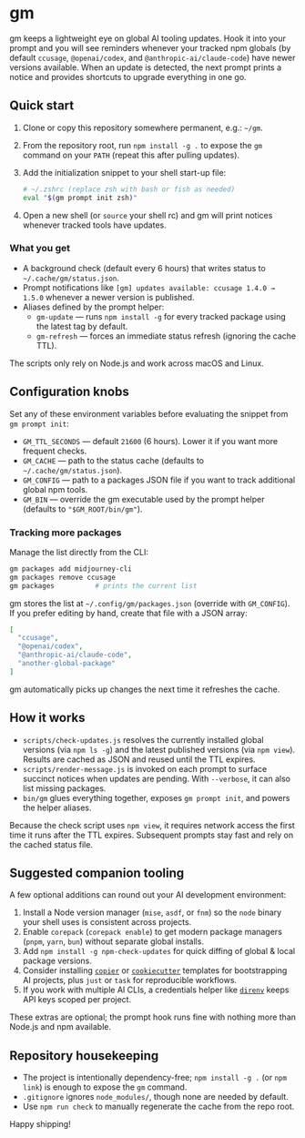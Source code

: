 # gm

gm keeps a lightweight eye on global AI tooling updates. Hook it into your prompt and you will see reminders whenever your tracked npm globals (by default `ccusage`, `@openai/codex`, and `@anthropic-ai/claude-code`) have newer versions available. When an update is detected, the next prompt prints a notice and provides shortcuts to upgrade everything in one go.

## Quick start

1. Clone or copy this repository somewhere permanent, e.g.: `~/gm`.
2. From the repository root, run `npm install -g .` to expose the `gm` command on your `PATH` (repeat this after pulling updates).
3. Add the initialization snippet to your shell start-up file:

   ```bash
   # ~/.zshrc (replace zsh with bash or fish as needed)
   eval "$(gm prompt init zsh)"
   ```

4. Open a new shell (or `source` your shell rc) and gm will print notices whenever tracked tools have updates.

### What you get

- A background check (default every 6 hours) that writes status to `~/.cache/gm/status.json`.
- Prompt notifications like `[gm] updates available: ccusage 1.4.0 → 1.5.0` whenever a newer version is published.
- Aliases defined by the prompt helper:
  - `gm-update` — runs `npm install -g` for every tracked package using the latest tag by default.
  - `gm-refresh` — forces an immediate status refresh (ignoring the cache TTL).

The scripts only rely on Node.js and work across macOS and Linux.

## Configuration knobs

Set any of these environment variables before evaluating the snippet from `gm prompt init`:

- `GM_TTL_SECONDS` — default `21600` (6 hours). Lower it if you want more frequent checks.
- `GM_CACHE` — path to the status cache (defaults to `~/.cache/gm/status.json`).
- `GM_CONFIG` — path to a packages JSON file if you want to track additional global npm tools.
- `GM_BIN` — override the gm executable used by the prompt helper (defaults to `"$GM_ROOT/bin/gm"`).

### Tracking more packages

Manage the list directly from the CLI:

```bash
gm packages add midjourney-cli
gm packages remove ccusage
gm packages          # prints the current list
```

gm stores the list at `~/.config/gm/packages.json` (override with `GM_CONFIG`). If you prefer editing by hand, create that file with a JSON array:

```json
[
  "ccusage",
  "@openai/codex",
  "@anthropic-ai/claude-code",
  "another-global-package"
]
```

gm automatically picks up changes the next time it refreshes the cache.

## How it works

- `scripts/check-updates.js` resolves the currently installed global versions (via `npm ls -g`) and the latest published versions (via `npm view`). Results are cached as JSON and reused until the TTL expires.
- `scripts/render-message.js` is invoked on each prompt to surface succinct notices when updates are pending. With `--verbose`, it can also list missing packages.
- `bin/gm` glues everything together, exposes `gm prompt init`, and powers the helper aliases.

Because the check script uses `npm view`, it requires network access the first time it runs after the TTL expires. Subsequent prompts stay fast and rely on the cached status file.

## Suggested companion tooling

A few optional additions can round out your AI development environment:

1. Install a Node version manager (`mise`, `asdf`, or `fnm`) so the `node` binary your shell uses is consistent across projects.
2. Enable `corepack` (`corepack enable`) to get modern package managers (`pnpm`, `yarn`, `bun`) without separate global installs.
3. Add `npm install -g npm-check-updates` for quick diffing of global & local package versions.
4. Consider installing [`copier`](https://github.com/copier-org/copier) or [`cookiecutter`](https://github.com/cookiecutter/cookiecutter) templates for bootstrapping AI projects, plus `just` or `task` for reproducible workflows.
5. If you work with multiple AI CLIs, a credentials helper like [`direnv`](https://direnv.net/) keeps API keys scoped per project.

These extras are optional; the prompt hook runs fine with nothing more than Node.js and npm available.

## Repository housekeeping

- The project is intentionally dependency-free; `npm install -g .` (or `npm link`) is enough to expose the `gm` command.
- `.gitignore` ignores `node_modules/`, though none are needed by default.
- Use `npm run check` to manually regenerate the cache from the repo root.

Happy shipping!
